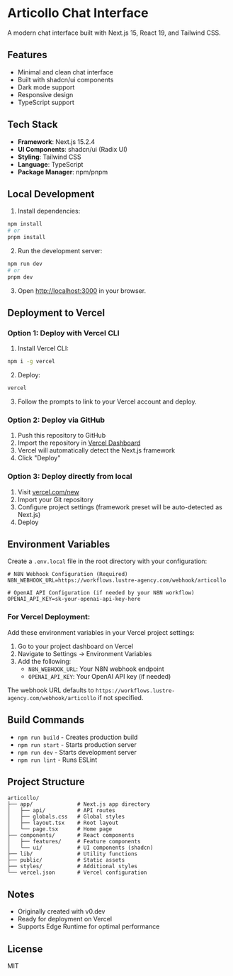 # Articollo Chat Interface

A modern chat interface built with Next.js 15, React 19, and Tailwind CSS.

## Features

- Minimal and clean chat interface
- Built with shadcn/ui components
- Dark mode support
- Responsive design
- TypeScript support

## Tech Stack

- **Framework**: Next.js 15.2.4
- **UI Components**: shadcn/ui (Radix UI)
- **Styling**: Tailwind CSS
- **Language**: TypeScript
- **Package Manager**: npm/pnpm

## Local Development

1. Install dependencies:
```bash
npm install
# or
pnpm install
```

2. Run the development server:
```bash
npm run dev
# or
pnpm dev
```

3. Open [http://localhost:3000](http://localhost:3000) in your browser.

## Deployment to Vercel

### Option 1: Deploy with Vercel CLI

1. Install Vercel CLI:
```bash
npm i -g vercel
```

2. Deploy:
```bash
vercel
```

3. Follow the prompts to link to your Vercel account and deploy.

### Option 2: Deploy via GitHub

1. Push this repository to GitHub
2. Import the repository in [Vercel Dashboard](https://vercel.com/dashboard)
3. Vercel will automatically detect the Next.js framework
4. Click "Deploy"

### Option 3: Deploy directly from local

1. Visit [vercel.com/new](https://vercel.com/new)
2. Import your Git repository
3. Configure project settings (framework preset will be auto-detected as Next.js)
4. Deploy

## Environment Variables

Create a `.env.local` file in the root directory with your configuration:

```env
# N8N Webhook Configuration (Required)
N8N_WEBHOOK_URL=https://workflows.lustre-agency.com/webhook/articollo

# OpenAI API Configuration (if needed by your N8N workflow)
OPENAI_API_KEY=sk-your-openai-api-key-here
```

### For Vercel Deployment:

Add these environment variables in your Vercel project settings:
1. Go to your project dashboard on Vercel
2. Navigate to Settings → Environment Variables
3. Add the following:
   - `N8N_WEBHOOK_URL`: Your N8N webhook endpoint
   - `OPENAI_API_KEY`: Your OpenAI API key (if needed)

The webhook URL defaults to `https://workflows.lustre-agency.com/webhook/articollo` if not specified.

## Build Commands

- `npm run build` - Creates production build
- `npm run start` - Starts production server
- `npm run dev` - Starts development server
- `npm run lint` - Runs ESLint

## Project Structure

```
articollo/
├── app/              # Next.js app directory
│   ├── api/          # API routes
│   ├── globals.css   # Global styles
│   ├── layout.tsx    # Root layout
│   └── page.tsx      # Home page
├── components/       # React components
│   ├── features/     # Feature components
│   └── ui/           # UI components (shadcn)
├── lib/              # Utility functions
├── public/           # Static assets
├── styles/           # Additional styles
└── vercel.json       # Vercel configuration
```

## Notes

- Originally created with v0.dev
- Ready for deployment on Vercel
- Supports Edge Runtime for optimal performance

## License

MIT